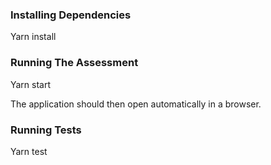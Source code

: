 ### Installing Dependencies
  Yarn install

### Running The Assessment
  Yarn start

The application should then open automatically in a browser.

### Running Tests
  Yarn test